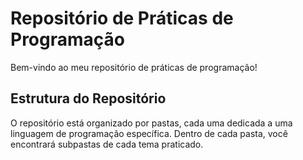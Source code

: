 # Repositório de Práticas de Programação

Bem-vindo ao meu repositório de práticas de programação! 

## Estrutura do Repositório

O repositório está organizado por pastas, cada uma dedicada a uma linguagem de programação específica. Dentro de cada pasta, você encontrará subpastas de cada tema praticado.


